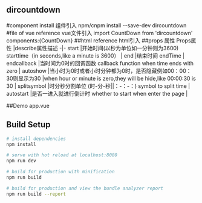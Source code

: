 ## dircountdown

#component install 组件引入
npm/cnpm install --save-dev dircountdown
#file of vue reference vue文件引入
import CountDown from 'dircountdown'
components:{CountDown}
##html reference       html引入
 <dir-clock :start="startSecond" end="0" style="color:#000;" v-on:endcallback="endFn" :autoshow='false' splitsymbol="时-分-秒" :autostart="false" ref="countdown"></dir-clock>
##props 属性
Props属性    |describe属性描述
-|-
start        |开始时间(以秒为单位如一分钟则为3600) starttime（in seconds,like a minute is 3600）   |
end          |结束时间 endTime                                                                   |
endcallback  |当时间为0时的回调函数   callback function when time ends with zero                  |
autoshow     |当小时为0时或者小时分钟都为0时，是否隐藏例如00：00：30则显示为30
             |when hour or minute is zero,they will be hide,like 00:00:30 is 30                 |
splitsymbol  |时分秒分割单位 (时-分-秒||：-：-：)       symbol to split time                      |
autostart    |是否一进入就进行倒计时     whether to start when enter the page                    |

##Demo
app.vue
<template>
  <div id="app">
    <count-down :start="startSecond" end="0" style="color:#000;" v-on:endcallback="endFn" :autoshow='false' splitsymbol="时-分-秒" :autostart="false" ref="countdown"></count-down>
    <button @click="startCount">开始计时</button>
  </div>
</template>

<script>
import CountDown from 'dircountdown'
export default {
  name: 'App',
  data(){
    return{
      startSecond: '10',
    }
  },
  methods:{
    endFn(){
      alert("时间到!");
    },
    startCount(){
      this.$refs.countdown.countTime();
    }
  },
  components:{CountDown}
}
</script>

<style>
#app {
  font-family: 'Avenir', Helvetica, Arial, sans-serif;
  -webkit-font-smoothing: antialiased;
  -moz-osx-font-smoothing: grayscale;
  text-align: center;
  color: #2c3e50;
  margin-top: 60px;
}
</style>

## Build Setup

``` bash
# install dependencies
npm install

# serve with hot reload at localhost:8080
npm run dev

# build for production with minification
npm run build

# build for production and view the bundle analyzer report
npm run build --report
```


